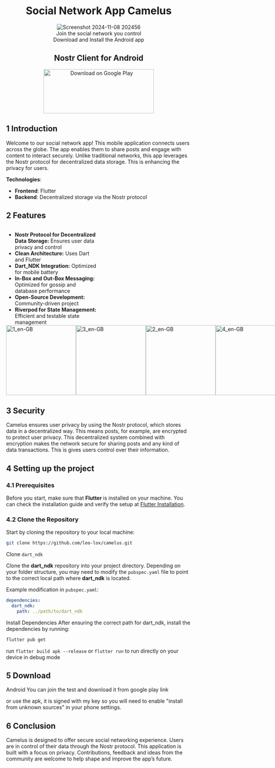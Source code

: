 <div align="center">
  <h1>Social Network App Camelus</h1> 
  
  <img src="https://github.com/user-attachments/assets/b93fbf04-19d0-48f5-af0d-b47546ae68d6" alt="Screenshot 2024-11-08 202456"><br>
   Join the social network you control <br>
  Download and Install the Android app
</div>

<div align="center">
  <h2>Nostr Client for Android</h2> 
 <a href="https://play.google.com/store/apps/details?id=de.lox.dev.camelus&hl=de">
    <img src="https://github.com/user-attachments/assets/d3236969-c026-4240-8fc8-415cd075f79e" width="300px" height="120px" alt="Download on Google Play">
  </a>
</div>

<div align="center">
  
</div>

## 1 Introduction
Welcome to our social network app! This mobile application connects users across the globe. The app enables them to share posts and engage with content to interact securely. Unlike traditional networks, this app leverages the Nostr protocol for decentralized data storage. This is enhancing the privacy for users.  

**Technologies**:  
- **Frontend**: Flutter  
- **Backend**: Decentralized storage via the Nostr protocol

## 2 Features

<div style="display: inline-block; width: 50%; vertical-align: top;">
  <ul style="list-style-type: disc; margin-bottom: 0;">
    <li><strong>Nostr Protocol for Decentralized Data Storage:</strong> Ensures user data privacy and control</li>
    <li><strong>Clean Architecture:</strong> Uses Dart and Flutter</li>
    <li><strong>Dart_NDK Integration:</strong> Optimized for mobile battery</li>
    <li><strong>In-Box and Out-Box Messaging:</strong> Optimized for gossip and database performance</li>
    <li><strong>Open-Source Development:</strong> Community-driven project</li>
    <li><strong>Riverpod for State Management:</strong> Efficient and testable state management</li>
  </ul>
</div>

<div style="display: flex; justify-content: space-around;">

<img width="190" alt="1_en-GB" src="https://github.com/user-attachments/assets/53c981cd-e762-4efd-892a-2387ba4ad18e">
<img width="190" alt="3_en-GB" src="https://github.com/user-attachments/assets/1445aabf-4120-4fd2-b33e-9b3a26c9c2a5">
<img width="190" alt="2_en-GB" src="https://github.com/user-attachments/assets/099a50bc-d846-4aa9-9c33-68abf825d465">
<img width="190" alt="4_en-GB" src="https://github.com/user-attachments/assets/40d48701-ec43-4b04-aba4-4428be60dae4">
<img width="190" alt="5_en-GB" src="https://github.com/user-attachments/assets/9930eac2-7cc2-49dc-bbc2-b503cdb0b7f6">
</div>


## 3 Security

Camelus ensures user privacy by using the Nostr protocol, which stores data in a decentralized way. This means posts, for example, are encrypted to protect user privacy. This decentralized system combined with encryption makes the network secure for sharing posts and any kind of data transactions. This is gives users control over their information.

##  4 Setting up the project

###  4.1 Prerequisites

Before you start, make sure that **Flutter** is installed on your machine. You can check the installation guide and verify the setup at [Flutter Installation](https://flutter.dev/docs/get-started/install).

 ### 4.2 Clone the Repository

Start by cloning the repository to your local machine:

```bash
git clone https://github.com/leo-lox/camelus.git
```
Clone `dart_ndk`

Clone the **dart_ndk** repository into your project directory. Depending on your folder structure, you may need to modify the `pubspec.yaml` file to point to the correct local path where **dart_ndk** is located.

Example modification in `pubspec.yaml`:

```yaml
dependencies:
  dart_ndk:
    path: ../path/to/dart_ndk
```
Install Dependencies
After ensuring the correct path for dart_ndk, install the dependencies by running:

```bash
flutter pub get
```

run ```flutter build apk --release``` or ```flutter run``` to run directly on your device in debug mode
## 5 Download

Android
You can join the test and download it from google play link

or use the apk, it is signed with my key so you will need to enable "install from unknown sources" in your phone settings.

## 6 Conclusion
Camelus is designed to offer secure social networking experience. Users are in control of their data through the Nostr protocol. This application is built with a focus on privacy. Contributions, feedback and ideas from the community are welcome to help shape and improve the app’s future.
